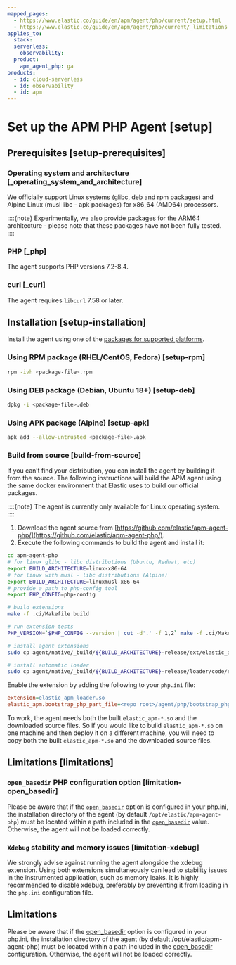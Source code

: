 ```yaml
---
mapped_pages:
  - https://www.elastic.co/guide/en/apm/agent/php/current/setup.html
  - https://www.elastic.co/guide/en/apm/agent/php/current/_limitations.html
applies_to:
  stack:
  serverless:
    observability:
  product:
    apm_agent_php: ga
products:
  - id: cloud-serverless
  - id: observability
  - id: apm
---
```


# Set up the APM PHP Agent [setup]


## Prerequisites [setup-prerequisites]


### Operating system and architecture [_operating_system_and_architecture]

We officially support Linux systems (glibc, deb and rpm packages) and Alpine Linux (musl libc - apk packages) for x86_64 (AMD64) processors.

::::{note}
Experimentally, we also provide packages for the ARM64 architecture - please note that these packages have not been fully tested.
::::



### PHP [_php]

The agent supports PHP versions 7.2-8.4.


### curl [_curl]

The agent requires `libcurl` 7.58 or later.


## Installation [setup-installation]

Install the agent using one of the [packages for supported platforms](https://github.com/elastic/apm-agent-php/releases/latest).


### Using RPM package (RHEL/CentOS, Fedora) [setup-rpm]

```bash
rpm -ivh <package-file>.rpm
```


### Using DEB package (Debian, Ubuntu 18+) [setup-deb]

```bash
dpkg -i <package-file>.deb
```


### Using APK package (Alpine) [setup-apk]

```bash
apk add --allow-untrusted <package-file>.apk
```


### Build from source [build-from-source]

If you can’t find your distribution, you can install the agent by building it from the source. The following instructions will build the APM agent using the same docker environment that Elastic uses to build our official packages.

::::{note}
The agent is currently only available for Linux operating system.
::::


1. Download the agent source from [https://github.com/elastic/apm-agent-php/](https://github.com/elastic/apm-agent-php/).
2. Execute the following commands to build the agent and install it:

```bash
cd apm-agent-php
# for linux glibc - libc distributions (Ubuntu, Redhat, etc)
export BUILD_ARCHITECTURE=linux-x86-64
# for linux with musl - libc distributions (Alpine)
export BUILD_ARCHITECTURE=linuxmusl-x86-64
# provide a path to php-config tool
export PHP_CONFIG=php-config

# build extensions
make -f .ci/Makefile build

# run extension tests
PHP_VERSION=`$PHP_CONFIG --version | cut -d'.' -f 1,2` make -f .ci/Makefile run-phpt-tests

# install agent extensions
sudo cp agent/native/_build/${BUILD_ARCHITECTURE}-release/ext/elastic_apm-*.so `$PHP_CONFIG --extension-dir`

# install automatic loader
sudo cp agent/native/_build/${BUILD_ARCHITECTURE}-release/loader/code/elastic_apm_loader.so `$PHP_CONFIG --extension-dir`
```

Enable the extension by adding the following to your `php.ini` file:

```ini
extension=elastic_apm_loader.so
elastic_apm.bootstrap_php_part_file=<repo root>/agent/php/bootstrap_php_part.php
```

To work, the agent needs both the built `elastic_apm-*.so` and the downloaded source files. So if you would like to build `elastic_apm-*.so` on one machine and then deploy it on a different machine, you will need to copy both the built `elastic_apm-*.so` and the downloaded source files.


## Limitations [limitations]


### `open_basedir` PHP configuration option [limitation-open_basedir]

Please be aware that if the [`open_basedir`](https://www.php.net/manual/en/ini.core.php#ini.open-basedir) option is configured in your php.ini, the installation directory of the agent (by default `/opt/elastic/apm-agent-php`) must be located within a path included in the [`open_basedir`](https://www.php.net/manual/en/ini.core.php#ini.open-basedir) value. Otherwise, the agent will not be loaded correctly.


### `Xdebug` stability and memory issues [limitation-xdebug]

We strongly advise against running the agent alongside the xdebug extension. Using both extensions simultaneously can lead to stability issues in the instrumented application, such as memory leaks. It is highly recommended to disable xdebug, preferably by preventing it from loading in the `php.ini` configuration file.

## Limitations

Please be aware that if the [open_basedir](https://www.php.net/manual/en/ini.core.php#ini.open-basedir) option is configured in your php.ini, the installation directory of the agent (by default /opt/elastic/apm-agent-php) must be located within a path included in the [open_basedir](https://www.php.net/manual/en/ini.core.php#ini.open-basedir) configuration. Otherwise, the agent will not be loaded correctly.